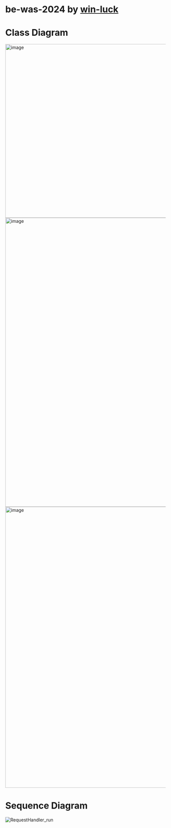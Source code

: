# be-was-2024 by [win-luck]("https://github.com/win-luck")

# Class Diagram
<img width="545" alt="image" src="https://github.com/user-attachments/assets/162cd7d8-0ad1-4add-8ba4-582bb9b26ae5">
<img width="907" alt="image" src="https://github.com/user-attachments/assets/e3cd2f5d-b289-453a-95af-52d727379c74">
<img width="882" alt="image" src="https://github.com/user-attachments/assets/b0dbcbca-373f-4568-9e1e-974876acc8ea">

# Sequence Diagram
![RequestHandler_run](https://github.com/user-attachments/assets/9b5fb207-fec1-443d-90a4-16141ab4a7d2)
